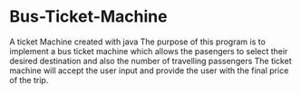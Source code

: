 # Bus-Ticket-Machine
 A ticket Machine created with java
The purpose of this program is to implement a bus ticket machine which allows the pasengers to select their desired destination and also the number of travelling passengers
The ticket machine will accept the user input and provide the user with the final price of the trip.
